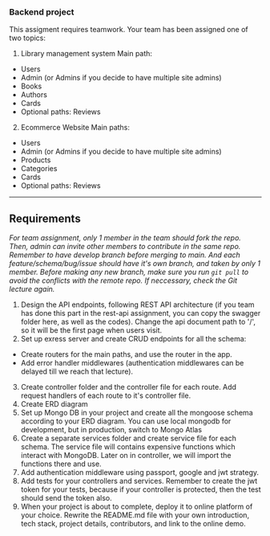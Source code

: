 ### Backend project
This assigment requires teamwork. Your team has been assigned one of two topics: 
1. Library management system
Main path:
- Users
- Admin (or Admins if you decide to have multiple site admins)
- Books
- Authors
- Cards
- Optional paths: Reviews
2. Ecommerce Website
Main paths:
- Users
- Admin (or Admins if you decide to have multiple site admins)
- Products
- Categories
- Cards
- Optional paths: Reviews
---
## Requirements
*For team assignment, only 1 member in the team should fork the repo. Then, admin can invite other members to contribute in the same repo. Remember to have develop branch before merging to main. And each feature/schema/bug/issue should have it's own branch, and taken by only 1 member. Before making any new branch, make sure you run `git pull` to avoid the conflicts with the remote repo. If neccessary, check the Git lecture again.*
1. Design the API endpoints, following REST API architecture (if you team has done this part in the rest-api assignment, you can copy the swagger folder here, as well as the codes). Change the  api document path to '/', so it will be the first page when users visit.
2. Set up exress server and create CRUD endpoints for all the schema:
- Create routers for the main paths, and use the router in the app.
- Add error handler middlewares (authentication middlewares can be delayed till we reach that lecture).
3. Create controller folder and the controller file for each route. Add request handlers of each route to it's controller file.
4. Create ERD diagram
5. Set up Mongo DB in your project and create all the mongoose schema according to your ERD diagram. You can use local mongodb for development, but in production, switch to Mongo Atlas
6. Create a separate services folder and create service file for each schema. The service file will contains expensive functions which interact with MongoDB. Later on in controller, we will import the functions there and use.
7. Add authentication middleware using passport, google and jwt strategy.
8. Add tests for your controllers and services. Remember to create the jwt token for your tests, because if your controller is protected, then the test should send the token also.
9. When your project is about to complete, deploy it to online platform of your choice. Rewrite the README.md file with your own introduction, tech stack, project details, contributors, and link to the online demo.